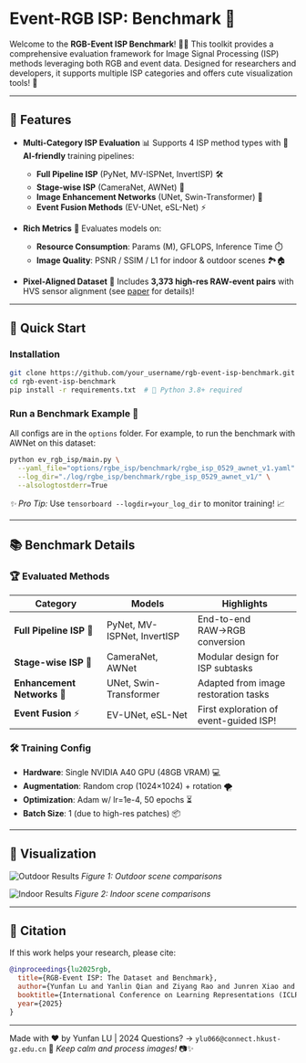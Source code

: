 # Event-RGB ISP: Benchmark 🎉

Welcome to the **RGB-Event ISP Benchmark**! 🌈✨ This toolkit provides a comprehensive evaluation framework for Image Signal Processing (ISP) methods leveraging both RGB and event data. Designed for researchers and developers, it supports multiple ISP categories and offers cute visualization tools! 🚀

---

## 🌟 Features
- **Multi-Category ISP Evaluation** 📊
  Supports 4 ISP method types with 🤖 **AI-friendly** training pipelines:
  - **Full Pipeline ISP** (PyNet, MV-ISPNet, InvertISP) 🛠️
  - **Stage-wise ISP** (CameraNet, AWNet) 🎯
  - **Image Enhancement Networks** (UNet, Swin-Transformer) 🎨
  - **Event Fusion Methods** (EV-UNet, eSL-Net) ⚡

- **Rich Metrics** 📏
  Evaluates models on:
  - **Resource Consumption**: Params (M), GFLOPS, Inference Time ⏱️
  - **Image Quality**: PSNR / SSIM / L1 for indoor & outdoor scenes 🏞️🏠

- **Pixel-Aligned Dataset** 📸
  Includes **3,373 high-res RAW-event pairs** with HVS sensor alignment (see [paper](https://arxiv.org/abs/xxx) for details)!

---

## 🚀 Quick Start

### Installation
```bash
git clone https://github.com/your_username/rgb-event-isp-benchmark.git
cd rgb-event-isp-benchmark
pip install -r requirements.txt  # 🐍 Python 3.8+ required
```

### Run a Benchmark Example 🧪

All configs are in the `options` folder. For example, to run the benchmark with AWNet on this dataset:

```bash
python ev_rgb_isp/main.py \
  --yaml_file="options/rgbe_isp/benchmark/rgbe_isp_0529_awnet_v1.yaml" \
  --log_dir="./log/rgbe_isp/benchmark/rgbe_isp_0529_awnet_v1/" \
  --alsologtostderr=True
```
*✨ Pro Tip:* Use `tensorboard --logdir=your_log_dir` to monitor training! 📈

---

## 📚 Benchmark Details

### 🏆 Evaluated Methods
| Category                     | Models                          | Highlights                          |
|------------------------------|---------------------------------|-------------------------------------|
| **Full Pipeline ISP** 🚀      | PyNet, MV-ISPNet, InvertISP     | End-to-end RAW→RGB conversion       |
| **Stage-wise ISP** 🧩         | CameraNet, AWNet                | Modular design for ISP subtasks     |
| **Enhancement Networks** 🌟  | UNet, Swin-Transformer         | Adapted from image restoration tasks|
| **Event Fusion** ⚡          | EV-UNet, eSL-Net               | First exploration of event-guided ISP! |

### 🛠️ Training Config
- **Hardware**: Single NVIDIA A40 GPU (48GB VRAM) 💻
- **Augmentation**: Random crop (1024×1024) + rotation 🌪️
- **Optimization**: Adam w/ lr=1e-4, 50 epochs ⏳
- **Batch Size**: 1 (due to high-res patches) 📦

---



## 🎨 Visualization
![Outdoor Results](images/R2-Outdoor.jpg)
*Figure 1: Outdoor scene comparisons*

![Indoor Results](images/R3-Compre-Vis-Indoor-Release.jpeg)
*Figure 2: Indoor scene comparisons*

---

## 📜 Citation
If this work helps your research, please cite:
```bibtex
@inproceedings{lu2025rgb,
  title={RGB-Event ISP: The Dataset and Benchmark},
  author={Yunfan Lu and Yanlin Qian and Ziyang Rao and Junren Xiao and Liming Chen and Hui Xiong},
  booktitle={International Conference on Learning Representations (ICLR)},
  year={2025}
}
```

---

Made with ❤️ by Yunfan LU | 2024
Questions? → `ylu066@connect.hkust-gz.edu.cn` 📧
*Keep calm and process images!* 📷✨
